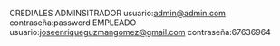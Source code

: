 
CREDIALES
ADMINSITRADOR
usuario:admin@admin.com
contraseña:password
EMPLEADO
usuario:joseenriqueguzmangomez@gmail.com
contraseña:67636964




